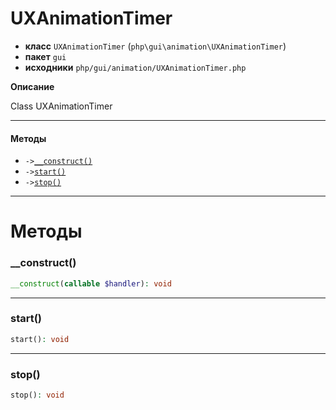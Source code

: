 # UXAnimationTimer

- **класс** `UXAnimationTimer` (`php\gui\animation\UXAnimationTimer`)
- **пакет** `gui`
- **исходники** `php/gui/animation/UXAnimationTimer.php`

**Описание**

Class UXAnimationTimer

---

#### Методы

- `->`[`__construct()`](#method-__construct)
- `->`[`start()`](#method-start)
- `->`[`stop()`](#method-stop)

---
# Методы

<a name="method-__construct"></a>

### __construct()
```php
__construct(callable $handler): void
```

---

<a name="method-start"></a>

### start()
```php
start(): void
```

---

<a name="method-stop"></a>

### stop()
```php
stop(): void
```